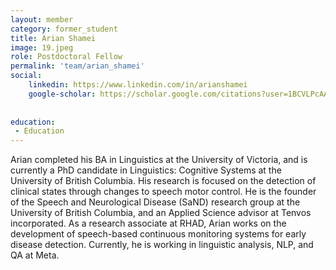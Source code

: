 ```yaml
---
layout: member
category: former_student
title: Arian Shamei
image: 19.jpeg
role: Postdoctoral Fellow
permalink: 'team/arian_shamei'
social:
    linkedin: https://www.linkedin.com/in/arianshamei
    google-scholar: https://scholar.google.com/citations?user=1BCVLPcAAAAJ&hl=en&oi=ao
    
    
education:
 - Education
---
```

Arian completed his BA in Linguistics at the University of Victoria, and is currently a PhD candidate in Linguistics: Cognitive Systems at the University of British Columbia. His research is focused on the detection of clinical states through changes to speech motor control. He is the founder of the Speech and Neurological Disease (SaND) research group at the University of British Columbia, and an Applied Science advisor at Tenvos incorporated. As a research associate at RHAD, Arian works on the development of speech-based continuous monitoring systems for early disease detection. Currently, he is working in linguistic analysis, NLP, and QA at Meta.